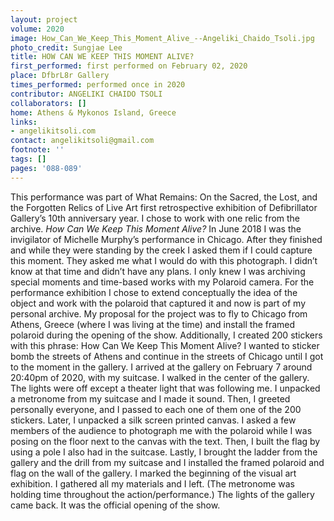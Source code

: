 ```yaml
---
layout: project
volume: 2020
image: How_Can_We_Keep_This_Moment_Alive_--Angeliki_Chaido_Tsoli.jpg
photo_credit: Sungjae Lee
title: HOW CAN WE KEEP THIS MOMENT ALIVE?
first_performed: first performed on February 02, 2020
place: DfbrL8r Gallery
times_performed: performed once in 2020
contributor: ANGELIKI CHAIDO TSOLI
collaborators: []
home: Athens & Mykonos Island, Greece
links:
- angelikitsoli.com
contact: angelikitsoli@gmail.com
footnote: ''
tags: []
pages: '088-089'
---
```




This performance was part of What Remains: On the Sacred, the Lost, and the Forgotten Relics of Live Art first retrospective exhibition of Defibrillator Gallery’s 10th anniversary year. I chose to work with one relic from the archive.
*How Can We Keep This Moment Alive?*
In June 2018 I was the invigilator of Michelle Murphy’s performance in Chicago. After they finished and while they were standing by the creek I asked them if I could capture this moment. They asked me what I would do with this photograph. I didn’t know at that time and didn’t have any plans. I only knew I was archiving special moments and time-based works with my Polaroid camera.
For the performance exhibition I chose to extend conceptually the idea of the object and work with the polaroid that captured it and now is part of my personal archive.
My proposal for the project was to fly to Chicago from Athens, Greece (where I was living at the time) and install the framed polaroid during the opening of the show.
Additionally, I created 200 stickers with this phrase: How Can We Keep This Moment Alive? 
I wanted to sticker bomb the streets of Athens and continue in the streets of Chicago until I got to the moment in the gallery.
I arrived at the gallery on February 7 around 20:40pm of 2020, with my suitcase.
I walked in the center of the gallery. The lights were off except a theater light that was following me. I unpacked a metronome from my suitcase and I made it sound.
Then, I greeted personally everyone, and I passed to each one of them one of the 200 stickers.
Later, I unpacked a silk screen printed canvas. I asked a few members of the audience to photograph me with the polaroid while I was posing on the floor next to the canvas with the text.
Then, I built the flag by using a pole I also had in the suitcase.
Lastly, I brought the ladder from the gallery and the drill from my suitcase and I installed the framed polaroid and flag on the wall of the gallery. I marked the beginning of the visual art exhibition.
I gathered all my materials and I left. 
(The metronome was holding time throughout the action/performance.)
The lights of the gallery came back.
It was the official opening of the show.
